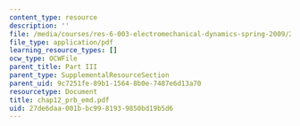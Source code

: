 ```yaml
---
content_type: resource
description: ''
file: /media/courses/res-6-003-electromechanical-dynamics-spring-2009/27de6daa001bbc9981939850bd19b5d6_chap12_prb_emd.pdf
file_type: application/pdf
learning_resource_types: []
ocw_type: OCWFile
parent_title: Part III
parent_type: SupplementalResourceSection
parent_uid: 9c7251fe-89b1-1564-8b0e-7487e6d13a70
resourcetype: Document
title: chap12_prb_emd.pdf
uid: 27de6daa-001b-bc99-8193-9850bd19b5d6
---
```

